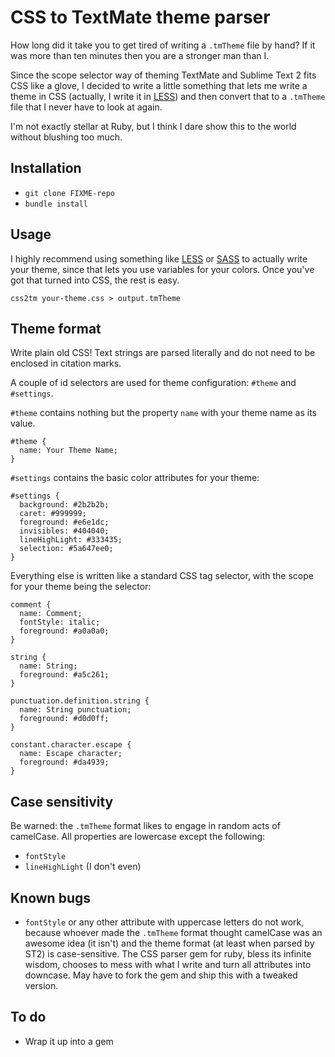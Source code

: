 # CSS to TextMate theme parser #

How long did it take you to get tired of writing a `.tmTheme` file by hand? If it was more than ten minutes then you are a stronger man than I.

Since the scope selector way of theming TextMate and Sublime Text 2 fits CSS like a glove, I decided to write a little something that lets me write a theme in CSS (actually, I write it in [LESS][less]) and then convert that to a `.tmTheme` file that I never have to look at again.

I'm not exactly stellar at Ruby, but I think I dare show this to the world without blushing too much.

## Installation ##

* `git clone FIXME-repo`
* `bundle install`

## Usage ##

I highly recommend using something like [LESS][less] or [SASS][sass] to actually write your theme, since that lets you use variables for your colors. Once you've got that turned into CSS, the rest is easy.

`css2tm your-theme.css > output.tmTheme`

## Theme format ##

Write plain old CSS! Text strings are parsed literally and do not need to be enclosed in citation marks.

A couple of id selectors are used for theme configuration: `#theme` and `#settings`.

`#theme` contains nothing but the property `name` with your theme name as its value.

```
#theme {
  name: Your Theme Name;
}
```


`#settings` contains the basic color attributes for your theme:

```
#settings {
  background: #2b2b2b;
  caret: #999999;
  foreground: #e6e1dc;
  invisibles: #404040;
  lineHighLight: #333435;
  selection: #5a647ee0; 
}
```

Everything else is written like a standard CSS tag selector, with the scope for your theme being the selector:

```
comment {
  name: Comment;
  fontStyle: italic;
  foreground: #a0a0a0;
}

string {
  name: String;
  foreground: #a5c261;
}

punctuation.definition.string {
  name: String punctuation;
  foreground: #d0d0ff;
}

constant.character.escape {
  name: Escape character;
  foreground: #da4939;
}
```

## Case sensitivity ##

Be warned: the `.tmTheme` format likes to engage in random acts of camelCase. All properties are lowercase except the following:

* `fontStyle`
* `lineHighLight` (I don't even)

## Known bugs ##

* `fontStyle` or any other attribute with uppercase letters do not work, because whoever made the `.tmTheme` format thought camelCase was an awesome idea (it isn't) and the theme format (at least when parsed by ST2) is case-sensitive. The CSS parser gem for ruby, bless its infinite wisdom, chooses to mess with what I write and turn all attributes into downcase. May have to fork the gem and ship this with a tweaked version.

## To do ##

* Wrap it up into a gem

[less]: http://lesscss.org/
[sass]: http://sass-lang.com/
